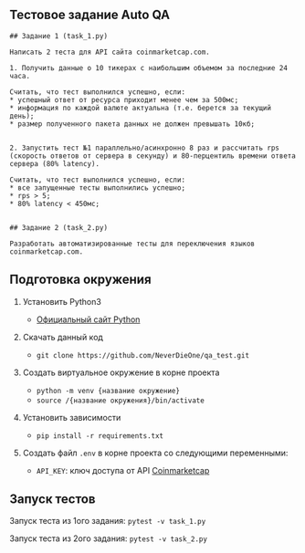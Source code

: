 ## Тестовое задание Auto QA

```text
## Задание 1 (task_1.py)

Написать 2 теста для API сайта coinmarketcap.com.

1. Получить данные о 10 тикерах с наибольшим объемом за последние 24 часа.

Считать, что тест выполнился успешно, если:
* успешный ответ от ресурса приходит менее чем за 500мс;
* информация по каждой валюте актуальна (т.е. берется за текущий день);
* размер полученного пакета данных не должен превышать 10кб;


2. Запустить тест №1 параллельно/асинхронно 8 раз и рассчитать rps (скорость ответов от сервера в секунду) и 80-перцентиль времени ответа сервера (80% latency).

Считать, что тест выполнился успешно, если:
* все запущенные тесты выполнились успешно;
* rps > 5;
* 80% latency < 450мс;


## Задание 2 (task_2.py)

Разработать автоматизированные тесты для переключения языков coinmarketcap.com.
```

## Подготовка окружения

1. Установить Python3
    * [Официальный сайт Python](https://www.python.org/)

2. Скачать данный код
    * `git clone https://github.com/NeverDieOne/qa_test.git`
    
3. Создать виртуальное окружение в корне проекта
    * `python -m venv {название окружение}`
    * `source /{название окружения}/bin/activate`
    
4. Установить зависимости
    * `pip install -r requirements.txt`
    
5. Создать файл `.env` в корне проекта со следующими переменными:
    * `API_KEY`: ключ доступа от API [Coinmarketcap](https://coinmarketcap.com/api/)
    
## Запуск тестов

Запуск теста из 1ого задания: 
`pytest -v task_1.py`

Запуск теста из 2ого задания: 
`pytest -v task_2.py`
